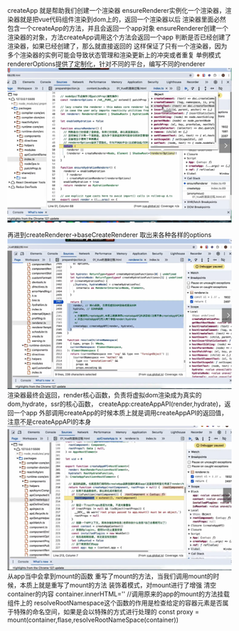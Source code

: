 createApp
就是帮助我们创建一个渲染器
ensureRenderer实例化一个渲染器，渲染器就是把vue代码组件渲染到dom上的，返回一个渲染器以后
渲染器里面必然包含一个createApp的方法，并且会返回一个app对象
ensureRenderer创建一个渲染器的对象，方法createApp调用这个方法会返回一个app
判断是否已经创建了渲染器，如果已经创建了，那么就直接返回的
这样保证了只有一个渲染器，因为多个渲染器的实例可能会导致状态管理和渲染更新上的冲突或者重复
单例模式
rendererOptions提供了定制化，针对不同的平台，编写不同的renderer
![alt text](image-11.png)

再进到createRenderer->baseCreateRenderer
取出来各种各样的options
![alt text](image-12.png)
渲染器最终会返回，render核心函数，负责将虚拟dom渲染成为真实的dom,hydrate，ssr的核心函数，
createApp:createAppAPI(render,hydrate)，返回一个app
外部调用createApp的时候本质上就是调用createAppAPI的返回值，注意不是createAppAPI的本身
![alt text](image-13.png)
从app当中会拿到mount的函数
重写了mount的方法，当我们调用mount的时候，本质上就是重写了mount的方法
装饰着模式，对mount进行了增强
清空container的内容
container.innerHTML=''
//调用原来的app的mount的方法挂载组件上的
resolveRootNamespace这个函数的作用是检查给定的容器元素是否属于特殊的命名空间，如果是会以特殊的方式进行处理的
const proxy = mount(container,flase,resolveRootNameSpace(container))




